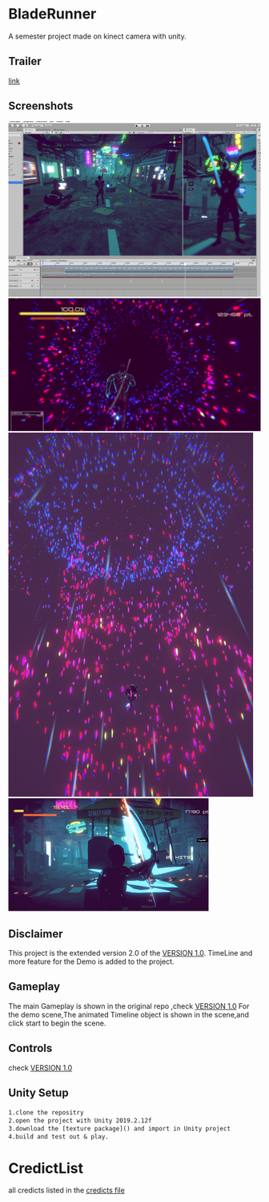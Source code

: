 # BladeRunner
A semester project made on kinect camera with unity.

## Trailer
[link](https://youtu.be/ZJsznK6jfDY)

## Screenshots
![](/docs/slidesMaterials/DemoScene.png)
![hype](/docs/slidesMaterials/Hyperscene.png)
![running](/docs/slidesMaterials/running.png)
![gameplay](/docs/slidesMaterials/Sample.gif) 
## Disclaimer

This project is the extended version 2.0 of the [VERSION 1.0](https://github.com/hakrrr/Blade-Runner). TimeLine and more feature for the Demo is added to the project.

## Gameplay

The main Gameplay is shown in the original repo ,check [VERSION 1.0](https://github.com/hakrrr/Blade-Runner)
For the demo scene,The animated Timeline object is shown in the scene,and click start to begin the scene.


## Controls

check [VERSION 1.0](https://github.com/hakrrr/Blade-Runner)

## Unity Setup

	1.clone the repositry
	2.open the project with Unity 2019.2.12f
	3.download the [texture package]() and import in Unity project
	4.build and test out & play.

# CredictList
all credicts listed in the [credicts file](credicts.txt)


